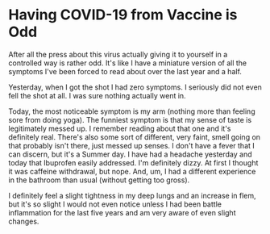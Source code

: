 # Having COVID-19 from Vaccine is Odd

After all the press about this virus actually giving it to yourself in a
controlled way is rather odd. It's like I have a miniature version of
all the symptoms I've been forced to read about over the last year and a
half.

Yesterday, when I got the shot I had zero symptoms. I seriously did not
even fell the shot at all. I was sure nothing actually went in.

Today, the most noticeable symptom is my arm (nothing more than feeling
sore from doing yoga). The funniest symptom is that my sense of taste is
legitimately messed up. I remember reading about that one and it's
definitely real. There's also some sort of different, very faint, smell
going on that probably isn't there, just messed up senses. I don't have
a fever that I can discern, but it's a Summer day. I have had a headache
yesterday and today that Ibuprofen easily addressed. I'm definitely
dizzy. At first I thought it was caffeine withdrawal, but nope. And, um,
I had a different experience in the bathroom than usual (without getting
too gross).

I definitely feel a slight tightness in my deep lungs and an increase in
flem, but it's so slight I would not even notice unless I had been
battle inflammation for the last five years and am very aware of even
slight changes.
